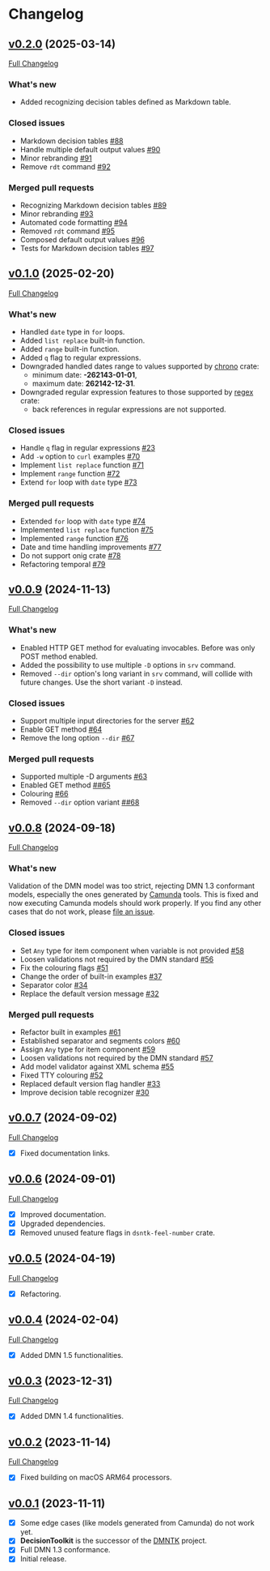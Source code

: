 # Changelog

## [v0.2.0](https://github.com/DecisionToolkit/dsntk-rs/tree/v0.2.0) (2025-03-14)

[Full Changelog](https://github.com/DecisionToolkit/dsntk-rs/compare/v0.1.0...v0.2.0)

### What's new

- Added recognizing decision tables defined as Markdown table.

### Closed issues

- Markdown decision tables [\#88](https://github.com/DecisionToolkit/dsntk-rs/issues/88)
- Handle multiple default output values [\#90](https://github.com/DecisionToolkit/dsntk-rs/issues/90)
- Minor rebranding [\#91](https://github.com/DecisionToolkit/dsntk-rs/issues/91)
- Remove `rdt` command [\#92](https://github.com/DecisionToolkit/dsntk-rs/issues/92)

### Merged pull requests

- Recognizing Markdown decision tables [\#89](https://github.com/DecisionToolkit/dsntk-rs/pull/89)
- Minor rebranding [\#93](https://github.com/DecisionToolkit/dsntk-rs/pull/93)
- Automated code formatting [\#94](https://github.com/DecisionToolkit/dsntk-rs/pull/94)
- Removed `rdt` command [\#95](https://github.com/DecisionToolkit/dsntk-rs/pull/95)
- Composed default output values [\#96](https://github.com/DecisionToolkit/dsntk-rs/pull/96)
- Tests for Markdown decision tables [\#97](https://github.com/DecisionToolkit/dsntk-rs/pull/97)

## [v0.1.0](https://github.com/DecisionToolkit/dsntk-rs/tree/v0.1.0) (2025-02-20)

[Full Changelog](https://github.com/DecisionToolkit/dsntk-rs/compare/v0.0.9...v0.1.0)

### What's new

- Handled `date` type in `for` loops.
- Added `list replace` built-in function.
- Added `range` built-in function.
- Added `q` flag to regular expressions.
- Downgraded handled dates range to values supported by [chrono](https://crates.io/crates/chrono) crate:
  - minimum date: **-262143-01-01**,
  - maximum date: **262142-12-31**.
- Downgraded regular expression features to those supported by [regex](https://crates.io/crates/regex) crate:
  - back references in regular expressions are not supported.

### Closed issues

- Handle `q` flag in regular expressions [\#23](https://github.com/DecisionToolkit/dsntk-rs/issues/23)
- Add `-w` option to `curl` examples [\#70](https://github.com/DecisionToolkit/dsntk-rs/issues/70)
- Implement `list replace` function [\#71](https://github.com/DecisionToolkit/dsntk-rs/issues/71)
- Implement `range` function [\#72](https://github.com/DecisionToolkit/dsntk-rs/issues/72)
- Extend `for` loop with `date` type [\#73](https://github.com/DecisionToolkit/dsntk-rs/issues/73)

### Merged pull requests

- Extended `for` loop with `date` type [\#74](https://github.com/DecisionToolkit/dsntk-rs/pull/74)
- Implemented `list replace` function [\#75](https://github.com/DecisionToolkit/dsntk-rs/pull/75)
- Implemented `range` function [\#76](https://github.com/DecisionToolkit/dsntk-rs/pull/76)
- Date and time handling improvements [\#77](https://github.com/DecisionToolkit/dsntk-rs/pull/77)
- Do not support onig crate [\#78](https://github.com/DecisionToolkit/dsntk-rs/pull/78)
- Refactoring temporal [\#79](https://github.com/DecisionToolkit/dsntk-rs/pull/79)

## [v0.0.9](https://github.com/DecisionToolkit/dsntk-rs/tree/v0.0.9) (2024-11-13)

[Full Changelog](https://github.com/DecisionToolkit/dsntk-rs/compare/v0.0.8...v0.0.9)

### What's new

- Enabled HTTP GET method for evaluating invocables. Before was only POST method enabled.
- Added the possibility to use multiple `-D` options in `srv` command.
- Removed `--dir` option's long variant in `srv` command, will collide with future changes.
  Use the short variant `-D` instead.

### Closed issues

- Support multiple input directories for the server [\#62](https://github.com/DecisionToolkit/dsntk-rs/issues/62)
- Enable GET method [\#64](https://github.com/DecisionToolkit/dsntk-rs/issues/64)
- Remove the long option `--dir` [\#67](https://github.com/DecisionToolkit/dsntk-rs/issues/67)

### Merged pull requests

- Supported multiple -D arguments [\#63](https://github.com/DecisionToolkit/dsntk-rs/pull/63)
- Enabled GET method [\##65](https://github.com/DecisionToolkit/dsntk-rs/pull/65)
- Colouring [\#66](https://github.com/DecisionToolkit/dsntk-rs/pull/66)
- Removed `--dir` option variant [\##68](https://github.com/DecisionToolkit/dsntk-rs/pull/68)

## [v0.0.8](https://github.com/DecisionToolkit/dsntk-rs/tree/v0.0.8) (2024-09-18)

[Full Changelog](https://github.com/DecisionToolkit/dsntk-rs/compare/v0.0.7...v0.0.8)

### What's new

Validation of the DMN model was too strict, rejecting DMN 1.3 conformant models,
especially the ones generated by [Camunda](https://bpmn.io/) tools. This is fixed
and now executing Camunda models should work properly. If you find any other cases
that do not work, please [file an issue](https://github.com/DecisionToolkit/dsntk-rs/issues).

### Closed issues

- Set `Any` type for item component when variable is not provided [\#58](https://github.com/DecisionToolkit/dsntk-rs/issues/58)
- Loosen validations not required by the DMN standard [\#56](https://github.com/DecisionToolkit/dsntk-rs/issues/56)
- Fix the colouring flags [\#51](https://github.com/DecisionToolkit/dsntk-rs/issues/51)
- Change the order of built-in examples [\#37](https://github.com/DecisionToolkit/dsntk-rs/issues/37)
- Separator color [\#34](https://github.com/DecisionToolkit/dsntk-rs/issues/34)
- Replace the default version message [\#32](https://github.com/DecisionToolkit/dsntk-rs/issues/32)

### Merged pull requests

- Refactor built in examples [\#61](https://github.com/DecisionToolkit/dsntk-rs/pull/61)
- Established separator and segments colors [\#60](https://github.com/DecisionToolkit/dsntk-rs/pull/60)
- Assign `Any` type for item component [\#59](https://github.com/DecisionToolkit/dsntk-rs/pull/59)
- Loosen validations not required by the DMN standard [\#57](https://github.com/DecisionToolkit/dsntk-rs/pull/57)
- Add model validator against XML schema [\#55](https://github.com/DecisionToolkit/dsntk-rs/pull/55)
- Fixed TTY colouring [\#52](https://github.com/DecisionToolkit/dsntk-rs/pull/52)
- Replaced default version flag handler [\#33](https://github.com/DecisionToolkit/dsntk-rs/pull/33)
- Improve decision table recognizer [\#30](https://github.com/DecisionToolkit/dsntk-rs/pull/30)

## [v0.0.7](https://github.com/DecisionToolkit/dsntk-rs/tree/v0.0.7) (2024-09-02)

[Full Changelog](https://github.com/DecisionToolkit/dsntk-rs/compare/v0.0.6...v0.0.7)

- [x] Fixed documentation links.

## [v0.0.6](https://github.com/DecisionToolkit/dsntk-rs/tree/v0.0.6) (2024-09-01)

[Full Changelog](https://github.com/DecisionToolkit/dsntk-rs/compare/v0.0.5...v0.0.6)

- [x] Improved documentation.
- [x] Upgraded dependencies.
- [x] Removed unused feature flags in `dsntk-feel-number` crate.

## [v0.0.5](https://github.com/DecisionToolkit/dsntk-rs/tree/v0.0.5) (2024-04-19)

[Full Changelog](https://github.com/DecisionToolkit/dsntk-rs/compare/v0.0.4...v0.0.5)

- [x] Refactoring.

## [v0.0.4](https://github.com/DecisionToolkit/dsntk-rs/tree/v0.0.4) (2024-02-04)

[Full Changelog](https://github.com/DecisionToolkit/dsntk-rs/compare/v0.0.3...v0.0.4)

- [x] Added DMN 1.5 functionalities.

## [v0.0.3](https://github.com/DecisionToolkit/dsntk-rs/tree/v0.0.3) (2023-12-31)

[Full Changelog](https://github.com/DecisionToolkit/dsntk-rs/compare/v0.0.2...v0.0.3)

- [x] Added DMN 1.4 functionalities.

## [v0.0.2](https://github.com/DecisionToolkit/dsntk-rs/tree/v0.0.2) (2023-11-14)

[Full Changelog](https://github.com/DecisionToolkit/dsntk-rs/compare/v0.0.1...v0.0.2)

- [x] Fixed building on macOS ARM64 processors.

## [v0.0.1](https://github.com/DecisionToolkit/dsntk-rs/tree/v0.0.1) (2023-11-11)

- [x] Some edge cases (like models generated from Camunda) do not work yet.
- [x] **DecisionToolkit** is the successor of the [DMNTK](https://github.com/dmntk) project.
- [x] Full DMN 1.3 conformance.
- [x] Initial release.

